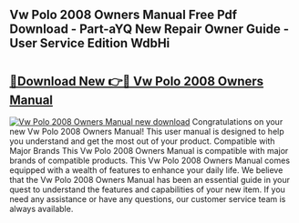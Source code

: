 ## Vw Polo 2008 Owners Manual Free Pdf Download - Part-aYQ New Repair Owner Guide - User Service Edition WdbHi

# <h2><a href="http://cf2460.oget.top/?id=Vw+Polo+2008+Owners+Manual">🔗Download New 👉🔴 Vw Polo 2008 Owners Manual</a></h2>

[![Vw Polo 2008 Owners Manual new download](https://i.imgur.com/5g1atiW.png)](http://cf2460.oget.top/?id=Vw+Polo+2008+Owners+Manual)
Congratulations on your new Vw Polo 2008 Owners Manual! This user manual is designed to help you understand and get the most out of your product. Compatible with Major Brands This Vw Polo 2008 Owners Manual is compatible with major brands of compatible products. This Vw Polo 2008 Owners Manual comes equipped with a wealth of features to enhance your daily life. We believe that the Vw Polo 2008 Owners Manual has been an essential guide in your quest to understand the features and capabilities of your new item. If you need any assistance or have any questions, our customer service team is always available.
